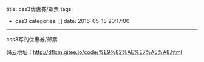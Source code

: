 title: css3优惠券/邮票
tags:
  - css3
categories: []
date: 2016-05-18 20:17:00
---

css3写的优惠券/邮票

码云地址：<http://dflxm.gitee.io/code/%E9%82%AE%E7%A5%A8.html>


